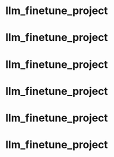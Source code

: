 # llm_finetune_project
# llm_finetune_project
# llm_finetune_project
# llm_finetune_project
# llm_finetune_project
# llm_finetune_project

